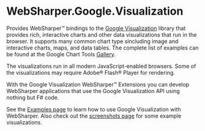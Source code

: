 # WebSharper.Google.Visualization

Provides WebSharper™ bindings to the [Google
Visualization](https://developers.google.com/chart/) library that
provides rich, interactive charts and other data visualizations
that run in the browser. It supports many common chart type
sincluding image and interactive charts, maps, and data
tables. The complete list of examples can be found at the Google
Chart Tools
[Gallery](https://developers.google.com/chart/interactive/docs/gallery).

The visualizations run in all modern JavaScript-enabled
browsers. Some of the visualizations may require Adobe® Flash®
Player for rendering.

With the Google Visualization WebSharper™ Extensions you can develop
WebSharper applications that use the Google Visualization API using
nothing but F# code.

See the [Examples page](docs/Examples.md) to learn how to use
Google Visualization with WebSharper. Also check out the
[screenshots page](docs/Screenshots.md) for some example
visualizations.
